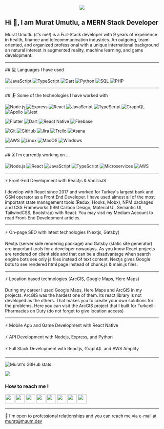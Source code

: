 
<p align="center"> 
  <img src="https://profile-counter.glitch.me/muum/count.svg" />
</p>

## Hi 👋, I am Murat Umutlu, a MERN Stack Developer

Murat Umutlu (it's me!) is a Full-Stack developer with 9 years of experience in health, finance and telecommunication industries. An outgoing, team-oriented, and organized professional with a unique international background an natural interest in augmented reality, machine learning, and game development.

<hr />
## 💻 Languages I have used

![JavaScript](https://img.shields.io/badge/-JavaScript-333333?style=flat&logo=javascript)
![TypeScript](https://img.shields.io/badge/-TypeScript-333333?style=flat&logo=typescript)
![Dart](https://img.shields.io/badge/-Dart-333333?style=flat&logo=dart)
![Python](https://img.shields.io/badge/-Python-333333?style=flat&logo=python)
![SQL](https://img.shields.io/badge/-SQL-333333?style=flat&logo=postgresql)
![PHP](https://img.shields.io/badge/-PHP-333333?style=flat&logo=php)

<hr />
## 🗜 Some of the technologies I have worked with

![Node.js](https://img.shields.io/badge/-Node.js-333333?style=flat&logo=node.js&logoColor=339933)
![Express](http://img.shields.io/badge/-Expressjs-333333?style=flat&logo=javascript)
![React](https://img.shields.io/badge/-React-333333?style=flat&logo=React&logoColor=61DAFB)
![JavaScript](https://img.shields.io/badge/-JavaScript-333333?style=flat&logo=javascript)
![TypeScript](https://img.shields.io/badge/-TypeScript-333333?style=flat&logo=typescript)
![GraphQL](https://img.shields.io/badge/-Graphql-333333?style=flat&logo=graphql)
![Apollo](http://img.shields.io/badge/-Apollo-333333?style=flat&logo=graphql)
![Jest](http://img.shields.io/badge/-Jest-333333?style=flat&logo=jest)

![Flutter](http://img.shields.io/badge/-Flutter-333333?style=flat&logo=flutter)
![Dart](https://img.shields.io/badge/-Dart-333333?style=flat&logo=dart)
![React Native](http://img.shields.io/badge/-React%20Native-333333?style=flat&logo=react)
![Firebase](http://img.shields.io/badge/-Firebase-333333?style=flat&logo=firebase)

![Git](https://img.shields.io/badge/-Git-333333?style=flat&logo=git&logoColor=F05032)
![GitHub](https://img.shields.io/badge/-GitHub-333333?style=flat&logo=github&logoColor=FFFFFF)
![Jira](https://img.shields.io/badge/-Jira-333333?style=flat&logo=jira-software&logoColor=white&logoColor=0052CC)
![Trello](http://img.shields.io/badge/-Trello-333333?style=flat&logo=trello)
![Asana](http://img.shields.io/badge/-Asana-333333?style=flat&logo=asana)

![AWS](http://img.shields.io/badge/-AWS-333333?style=flat&logo=amazon)
![Linux](https://img.shields.io/badge/-Linux-333333?style=flat&logo=linux&logoColor=FCC624)
![MacOS](http://img.shields.io/badge/-Mac%20OS-333333?style=flat&logo=apple)
![Windows](http://img.shields.io/badge/-Windows-333333?style=flat&logo=windows)

<hr />
## ⏳ I’m currently working on ...

![Node.js](https://img.shields.io/badge/-Node.js-333333?style=flat&logo=node.js&logoColor=339933)
![React](https://img.shields.io/badge/-React-333333?style=flat&logo=React&logoColor=61DAFB)
![JavaScript](https://img.shields.io/badge/-JavaScript-333333?style=flat&logo=javascript)
![TypeScript](https://img.shields.io/badge/-TypeScript-333333?style=flat&logo=typescript)
![Microservices](http://img.shields.io/badge/-Microservices-333333?style=flat&logo=microservices)
![AWS](http://img.shields.io/badge/-AWS-333333?style=flat&logo=amazon)

<hr />

⚡ Front-End Development with Reactjs & VanillaJS

I develop with React since 2017 and worked for Turkey's largest bank and GSM operator as a Front End Developer. I have used almost all of the most important state management tools (Redux, Hooks, Mobx), NPM packages and CSS Frameworks (IBM Carbon Design, Material UI, Semantic UI, TailwindCSS, Bootstrap) with React. You may visit my Medium Account to read Front-End Development articles.

<hr />

⚡ On-page SEO with latest technologies (Nextjs, Gatsby)

Nextjs (server side rendering package) and Gatsby (static site generator) are important tools for a developer nowadays. As you know React projects are rendered on client side and that can be a disadvantage when search engine bots see only js files instead of text content. Nextjs gives Google bots to see rendered html page instead of chunk.js & main.js files.

<hr />

⚡ Location based technologies (ArcGIS, Google Maps, Here Maps)

During my career I used Google Maps, Here Maps and ArcGIS in my projects. ArcGIS was the hardest one of them. Its react library is not developed as the others. That makes you to create your own solutions for the problems. Here you can visit the ArcGIS project that I built for Turkcell: Pharmacies on Duty (do not forget to give location access)

<hr />

⚡ Mobile App and Game Development with React Native

⚡ API Development with Nodejs, Express, and Python

⚡ Full Stack Development with Reactjs, GraphQL and AWS Amplify

<hr />

![Murat's GitHub stats](https://github-readme-stats.vercel.app/api?username=muum&show_icons=true&theme=tokyonight)

<img align="center" src="https://github-readme-stats.vercel.app/api/top-langs/?username=muum&layout=compact&theme=onedark&hide=html,jupyter+notebook,java,objective-c" />	

### How to reach me !

[<img height="30" src="https://img.shields.io/badge/twitter-%231DA1F2.svg?&style=flat&logo=twitter&logoColor=white" />][Twitter]
[<img height="30" src = "https://img.shields.io/badge/gmail-c14438?&style=flat&logo=gmail&logoColor=white">][gmail] 
[<img height="30" src="https://img.shields.io/badge/linkedin-blue.svg?&style=flat&logo=linkedin&logoColor=white" />][LinkedIn]
[<img height="30" src="https://img.shields.io/badge/-Medium-000000.svg?&style=flat&logo=Medium&logoColor=white" />][Medium]
[<img height="30" src="https://img.shields.io/badge/DEV.TO-%230A0A0A.svg?&style=flat&logo=dev-dot-to" />][Dev]
[<img height="30" src="https://img.shields.io/badge/-Stackoverflow-ffffff?style=flat&logo=stackoverflow" />][Stackoverflow]
[<img height="30" src = "https://img.shields.io/badge/Facebook-036be4.svg?&style=fflat&logo=facebook&logoColor=white">][Facebook]
[<img height="30" src = "https://img.shields.io/badge/-Telegram-2CA5E0?style=flat&logo=telegram&logoColor=white">][Telegram]
<br />
<hr />

[Twitter]: https://twitter.com/muumdev
[gmail]: mailto:murat@muum.dev
[Linkedin]: https://www.linkedin.com/in/muratumutlu
[Medium]: https://muumdev.medium.com
[Dev]: https://dev.to/muumdev
[Stackoverflow]: https://stackoverflow.com/users/3732114
[Facebook]: https://www.facebook.com/muumdev
[Telegram]: https://t.me/muumdev

💬 I'm open to professional relationships and you can reach me via e-mail at murat@muum.dev
